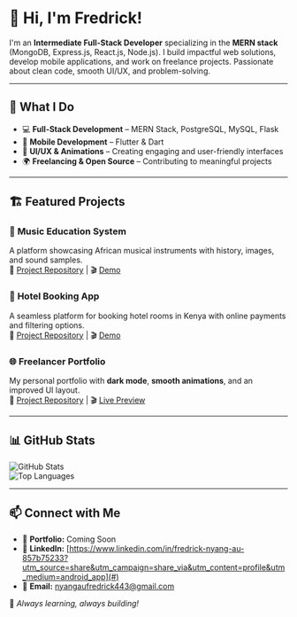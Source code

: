 # 👋 Hi, I'm Fredrick!

I'm an **Intermediate Full-Stack Developer** specializing in the **MERN stack** (MongoDB, Express.js, React.js, Node.js). I build impactful web solutions, develop mobile applications, and work on freelance projects. Passionate about clean code, smooth UI/UX, and problem-solving.  

---

## 🚀 What I Do  
- 💻 **Full-Stack Development** – MERN Stack, PostgreSQL, MySQL, Flask  
- 📱 **Mobile Development** – Flutter & Dart  
- 🎨 **UI/UX & Animations** – Creating engaging and user-friendly interfaces  
- 🌍 **Freelancing & Open Source** – Contributing to meaningful projects  

---

## 🏗️ Featured Projects  
### 🎵 **Music Education System**  
A platform showcasing African musical instruments with history, images, and sound samples.  
🔗 [Project Repository](#) | 🎬 [Demo](#)  

### 🏨 **Hotel Booking App**  
A seamless platform for booking hotel rooms in Kenya with online payments and filtering options.  
🔗 [Project Repository](#) | 🎬 [Demo](#)  

### 🌐 **Freelancer Portfolio**  
My personal portfolio with **dark mode**, **smooth animations**, and an improved UI layout.  
🔗 [Project Repository](#) | 🎬 [Live Preview](#)  

---

## 📊 GitHub Stats  

![GitHub Stats](https://github-readme-stats.vercel.app/api?username=fredricknyangau&show_icons=true&theme=dark)  
![Top Languages](https://github-readme-stats.vercel.app/api/top-langs/?username=fredricknyangau&layout=compact&theme=dark)  

---

## 📫 Connect with Me  
- 🔗 **Portfolio:** Coming Soon  
- 💼 **LinkedIn:** [https://www.linkedin.com/in/fredrick-nyang-au-857b75233?utm_source=share&utm_campaign=share_via&utm_content=profile&utm_medium=android_app](#)  
- 📩 **Email:** [nyangaufredrick443@gmail.com](#)   

🚀 *Always learning, always building!*
